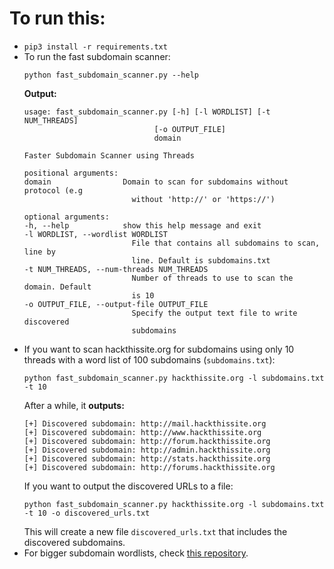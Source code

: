 # To run this:
- `pip3 install -r requirements.txt`
- To run the fast subdomain scanner:
    ```
    python fast_subdomain_scanner.py --help
    ```
    **Output:**
    ```
    usage: fast_subdomain_scanner.py [-h] [-l WORDLIST] [-t NUM_THREADS]       
                                 [-o OUTPUT_FILE]
                                 domain

    Faster Subdomain Scanner using Threads

    positional arguments:
    domain                Domain to scan for subdomains without protocol (e.g
                            without 'http://' or 'https://')

    optional arguments:
    -h, --help            show this help message and exit
    -l WORDLIST, --wordlist WORDLIST
                            File that contains all subdomains to scan, line by
                            line. Default is subdomains.txt
    -t NUM_THREADS, --num-threads NUM_THREADS
                            Number of threads to use to scan the domain. Default
                            is 10
    -o OUTPUT_FILE, --output-file OUTPUT_FILE
                            Specify the output text file to write discovered
                            subdomains
    ```
- If you want to scan hackthissite.org for subdomains using only 10 threads with a word list of 100 subdomains (`subdomains.txt`):
    ```
    python fast_subdomain_scanner.py hackthissite.org -l subdomains.txt -t 10
    ```
    After a while, it **outputs:**
    ```
    [+] Discovered subdomain: http://mail.hackthissite.org
    [+] Discovered subdomain: http://www.hackthissite.org
    [+] Discovered subdomain: http://forum.hackthissite.org
    [+] Discovered subdomain: http://admin.hackthissite.org
    [+] Discovered subdomain: http://stats.hackthissite.org
    [+] Discovered subdomain: http://forums.hackthissite.org
    ```
    If you want to output the discovered URLs to a file:
    ```
    python fast_subdomain_scanner.py hackthissite.org -l subdomains.txt -t 10 -o discovered_urls.txt
    ```
    This will create a new file `discovered_urls.txt` that includes the discovered subdomains.
- For bigger subdomain wordlists, check [this repository](https://github.com/rbsec/dnscan).
